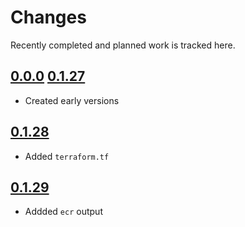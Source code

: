# Changes
Recently completed and planned work is tracked here.

## [0.0.0](.) [0.1.27](.)
- Created early versions

## [0.1.28](.)
- Added `terraform.tf`

## [0.1.29](.)
- Addded `ecr` output
